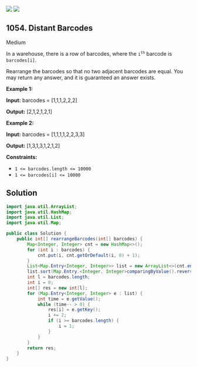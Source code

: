 [![](https://img.shields.io/github/stars/javadev/LeetCode-in-Java?label=Stars&style=flat-square)](https://github.com/javadev/LeetCode-in-Java)
[![](https://img.shields.io/github/forks/javadev/LeetCode-in-Java?label=Fork%20me%20on%20GitHub%20&style=flat-square)](https://github.com/javadev/LeetCode-in-Java/fork)

## 1054\. Distant Barcodes

Medium

In a warehouse, there is a row of barcodes, where the <code>i<sup>th</sup></code> barcode is `barcodes[i]`.

Rearrange the barcodes so that no two adjacent barcodes are equal. You may return any answer, and it is guaranteed an answer exists.

**Example 1:**

**Input:** barcodes = [1,1,1,2,2,2]

**Output:** [2,1,2,1,2,1]

**Example 2:**

**Input:** barcodes = [1,1,1,1,2,2,3,3]

**Output:** [1,3,1,3,1,2,1,2]

**Constraints:**

*   `1 <= barcodes.length <= 10000`
*   `1 <= barcodes[i] <= 10000`

## Solution

```java
import java.util.ArrayList;
import java.util.HashMap;
import java.util.List;
import java.util.Map;

public class Solution {
    public int[] rearrangeBarcodes(int[] barcodes) {
        Map<Integer, Integer> cnt = new HashMap<>();
        for (int i : barcodes) {
            cnt.put(i, cnt.getOrDefault(i, 0) + 1);
        }
        List<Map.Entry<Integer, Integer>> list = new ArrayList<>(cnt.entrySet());
        list.sort(Map.Entry.<Integer, Integer>comparingByValue().reversed());
        int l = barcodes.length;
        int i = 0;
        int[] res = new int[l];
        for (Map.Entry<Integer, Integer> e : list) {
            int time = e.getValue();
            while (time-- > 0) {
                res[i] = e.getKey();
                i += 2;
                if (i >= barcodes.length) {
                    i = 1;
                }
            }
        }
        return res;
    }
}
```
